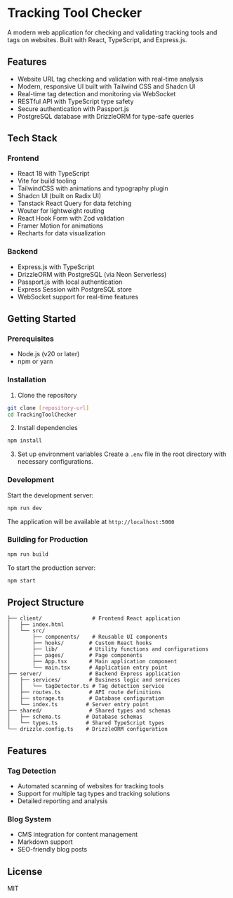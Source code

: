 # Tracking Tool Checker

A modern web application for checking and validating tracking tools and tags on websites. Built with React, TypeScript, and Express.js.

## Features

- Website URL tag checking and validation with real-time analysis
- Modern, responsive UI built with Tailwind CSS and Shadcn UI
- Real-time tag detection and monitoring via WebSocket
- RESTful API with TypeScript type safety
- Secure authentication with Passport.js
- PostgreSQL database with DrizzleORM for type-safe queries

## Tech Stack

### Frontend
- React 18 with TypeScript
- Vite for build tooling
- TailwindCSS with animations and typography plugin
- Shadcn UI (built on Radix UI)
- Tanstack React Query for data fetching
- Wouter for lightweight routing
- React Hook Form with Zod validation
- Framer Motion for animations
- Recharts for data visualization

### Backend
- Express.js with TypeScript
- DrizzleORM with PostgreSQL (via Neon Serverless)
- Passport.js with local authentication
- Express Session with PostgreSQL store
- WebSocket support for real-time features

## Getting Started

### Prerequisites

- Node.js (v20 or later)
- npm or yarn

### Installation

1. Clone the repository
```bash
git clone [repository-url]
cd TrackingToolChecker
```

2. Install dependencies
```bash
npm install
```

3. Set up environment variables
Create a `.env` file in the root directory with necessary configurations.

### Development

Start the development server:
```bash
npm run dev
```

The application will be available at `http://localhost:5000`

### Building for Production

```bash
npm run build
```

To start the production server:
```bash
npm start
```

## Project Structure

```
├── client/                # Frontend React application
│   ├── index.html
│   └── src/
│       ├── components/    # Reusable UI components
│       ├── hooks/        # Custom React hooks
│       ├── lib/          # Utility functions and configurations
│       ├── pages/        # Page components
│       ├── App.tsx       # Main application component
│       └── main.tsx      # Application entry point
├── server/               # Backend Express application
│   ├── services/         # Business logic and services
│   │   └── tagDetector.ts # Tag detection service
│   ├── routes.ts         # API route definitions
│   ├── storage.ts        # Database configuration
│   └── index.ts         # Server entry point
├── shared/               # Shared types and schemas
│   ├── schema.ts        # Database schemas
│   └── types.ts         # Shared TypeScript types
└── drizzle.config.ts    # DrizzleORM configuration
```

## Features

### Tag Detection
- Automated scanning of websites for tracking tools
- Support for multiple tag types and tracking solutions
- Detailed reporting and analysis

### Blog System
- CMS integration for content management
- Markdown support
- SEO-friendly blog posts

## License

MIT